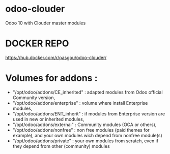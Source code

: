 # odoo-clouder
Odoo 10 with Clouder master modules

# DOCKER REPO
https://hub.docker.com/r/pasgou/odoo-clouder/

# Volumes for addons :
* "/opt/odoo/addons/CE_inherited" : adapted modules from Odoo official Community version,
* "/opt/odoo/addons/enterprise" : volume where install Enterprise modules,
* "/opt/odoo/addons/ENT_inherit" : if modules from Enterprise version are used in new or inherited modules,
* "/opt/odoo/addons/external" : Community modules (OCA or others),
* "/opt/odoo/addons/nonfree" : non free modules (paid themes for example), and your own modules wich depend from nonfree module(s)
* "/opt/odoo/addons/private" : your own modules from scratch, even if they depend from other (community) modules
